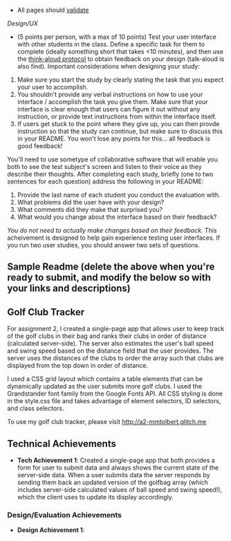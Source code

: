 
- All pages should [validate](https://validator.w3.org)

*Design/UX*
- (5 points per person, with a max of 10 points) Test your user interface with other students in the class. Define a specific task for them to complete (ideally something short that takes <10 minutes), and then use the [think-aloud protocol](https://en.wikipedia.org/wiki/Think_aloud_protocol) to obtain feedback on your design (talk-aloud is also find). Important considerations when designing your study:

1. Make sure you start the study by clearly stating the task that you expect your user to accomplish.
2. You shouldn't provide any verbal instructions on how to use your interface / accomplish the task you give them. Make sure that your interface is clear enough that users can figure it out without any instruction, or provide text instructions from within the interface itself. 
3. If users get stuck to the point where they give up, you can then provde instruction so that the study can continue, but make sure to discuss this in your README. You won't lose any points for this... all feedback is good feedback!

You'll need to use sometype of collaborative software that will enable you both to see the test subject's screen and listen to their voice as they describe their thoughts. After completing each study, briefly (one to two sentences for each question) address the following in your README:

1. Provide the last name of each student you conduct the evaluation with.
2. What problems did the user have with your design?
3. What comments did they make that surprised you?
4. What would you change about the interface based on their feedback?

*You do not need to actually make changes based on their feedback*. This acheivement is designed to help gain experience testing user interfaces. If you run two user studies, you should answer two sets of questions. 

Sample Readme (delete the above when you're ready to submit, and modify the below so with your links and descriptions)
---

## Golf Club Tracker
For assignment 2, I created a single-page app that allows user to keep track of the golf clubs in their bag and ranks their clubs in order of distance (calculated server-side). The server also estimates the user's ball speed and swing speed based on the distance field that the user provides. The server uses the distances of the clubs to order the array such that clubs are displayed from the top down in order of distance.

I used a CSS grid layout which contains a table elements that can be dynamically updated as the user submits more golf clubs. I used the Grandstander font family from the Google Fonts API. All CSS styling is done in the style.css file and takes advantage of element selectors, ID selectors, and class selectors.

To use my golf club tracker, please visit http://a2-mmtolbert.glitch.me

## Technical Achievements
- **Tech Achievement 1**: Created a single-page app that both provides a form for user to submit data and always shows the current state of the server-side data. When a user submits data the server responds by sending them back an updated version of the golfbag array (which includes server-side calculated values of ball speed and swing speed!), which the client uses to update its display accordingly.

### Design/Evaluation Achievements
- **Design Achievement 1**: 
